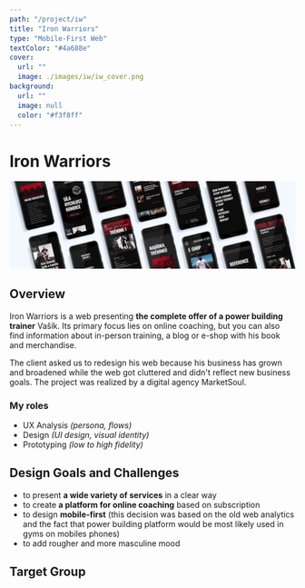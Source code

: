 ```yaml
---
path: "/project/iw"
title: "Iron Warriors"
type: "Mobile-First Web"
textColor: "#4a688e"
cover:
  url: ""
  image: ./images/iw/iw_cover.png
background:
  url: ""
  image: null
  color: "#f3f8ff"
---
```


# Iron Warriors

<full-width color="#f3f8ff">

  ![Overview](./images/iw/iw_overview.jpg)

</full-width>

## Overview
Iron Warriors is a web presenting __the complete offer of a power building trainer__ Vašík. Its primary focus lies on online coaching, but you can also find information about in-person training, a blog or e-shop with his book and merchandise.

The client asked us to redesign his web because his business has grown and broadened while the web got cluttered and didn't reflect new business goals. The project was realized by a digital agency MarketSoul.

### My roles
* UX Analysis _(persona, flows)_
* Design _(UI design, visual identity)_
* Prototyping _(low to high fidelity)_

## Design Goals and Challenges
* to present __a wide variety of services__ in a clear way
* to create __a platform for online coaching__ based on subscription
* to design __mobile-first__ (this decision was based on the old web analytics and the fact that power building platform would be most likely used in gyms on mobiles phones)
* to add rougher and more masculine mood

## Target Group
